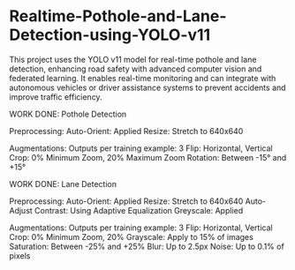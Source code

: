 # Realtime-Pothole-and-Lane-Detection-using-YOLO-v11
This project uses the YOLO v11 model for real-time pothole and lane detection, enhancing road safety with advanced computer vision and federated learning. It enables real-time monitoring and can integrate with autonomous vehicles or driver assistance systems to prevent accidents and improve traffic efficiency.

WORK DONE: Pothole Detection

Preprocessing:
Auto-Orient: Applied
Resize: Stretch to 640x640

Augmentations:
Outputs per training example: 3
Flip: Horizontal, Vertical
Crop: 0% Minimum Zoom, 20% Maximum Zoom
Rotation: Between -15° and +15°

WORK DONE: Lane Detection

Preprocessing:
Auto-Orient: Applied
Resize: Stretch to 640x640
Auto-Adjust Contrast: Using Adaptive Equalization
Greyscale: Applied

Augmentations:
Outputs per training example: 3
Flip: Horizontal, Vertical
Crop: 0% Minimum Zoom, 20%
Grayscale: Apply to 15% of images
Saturation: Between -25% and +25%
Blur: Up to 2.5px
Noise: Up to 0.1% of pixels
